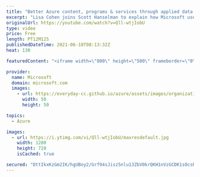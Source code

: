 ```yaml
---
title: "Better Azure content, programs & services through applied data science | Azure Friday"
excerpt: "Lisa Cohen joins Scott Hanselman to explain how Microsoft uses data science to help Azure customers.  Learn about content, programs, and services to guide you on your cloud journey while getting a glimpse behind the scenes into how data drives product investments.  0:00 – Opening 0:25 – Introduction"
originalUrl: https://youtube.com/watch?v=Qll-wtjIobU
type: video
price: Free
length: PT12M12S
publishedDateTime: 2021-06-18T08:13:32Z
heat: 130

featuredContent: "<iframe width=\"800\" height=\"500\" frameborder=\"0\" src=\"https://www.youtube.com/embed/Qll-wtjIobU\" allow=\"accelerometer; autoplay; encrypted-media; gyroscope; picture-in-picture\" allowfullscreen></iframe>"

provider:
  name: Microsoft
  domain: microsoft.com
  images:
    - url: https://everyday-cc.github.io/azure/assets/images/organizations/microsoft.com-50x50.jpg
      width: 50
      height: 50

topics:
  - Azure

images:
  - url: https://i.ytimg.com/vi/Qll-wtjIobU/maxresdefault.jpg
    width: 1280
    height: 720
    isCached: true

secured: "DttIkxKzGm2IK/hgUBoy2/Grf94sJisz5nlu13ZbV0krQKH1nVzGCDK1sOcsRNEq6fBXy5wsn8pXO+drhF4xQYY4Wb9umD6CcL2Kju5RfoSI5IwUrzii6C4ZavRL0wfUkZ1fLLiRmWRfbIaMLYiDCJB92/iPH9ZpJuRXBOw6SZJJUHfJ+xUZeew48aWXShdrkmIr7xlHWY/aHouRyARNbs0p1H99sWElfjc6qUge9UZjXlMokQEm1S1cJL0aYw/3XlOekyZv+fjdv/wJjOVRhR/WEn+DFtxVptKmN142Wzan0qjWZAIrOwkhom7X+4ovJ1W2QuFGxb/zOpYtI5bhINHCc1V/6bXvYURaC5MG5DSzOBrEpp+JMOEGwBhknzQbJH3I7/dUkxUmjY4Q8W3F4FW34UJAxDPuVTZYNg7OO6w=;W22nbJ8lRFIV8hs7NhBSRg=="
---
```


